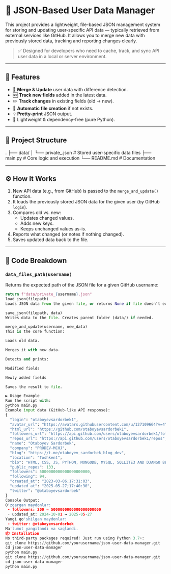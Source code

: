 # 🔐 JSON-Based User Data Manager

This project provides a lightweight, file-based JSON management system for storing and updating user-specific API data — typically retrieved from external services like GitHub. It allows you to merge new data with previously stored data, tracking and reporting changes clearly.

> ✅ Designed for developers who need to cache, track, and sync API user data in a local or server environment.

---

## 📌 Features

- 🔄 **Merge & Update** user data with difference detection.
- 🆕 **Track new fields** added in the latest data.
- ✏️ **Track changes** in existing fields (old → new).
- 📂 **Automatic file creation** if not exists.
- 💡 **Pretty-print** JSON output.
- 🚀 Lightweight & dependency-free (pure Python).

---

## 📂 Project Structure

.
├── data/
│ └── private_<username>.json # Stored user-specific data files
├── main.py # Core logic and execution
└── README.md # Documentation

---

## ⚙️ How It Works

1. New API data (e.g., from GitHub) is passed to the `merge_and_update()` function.
2. It loads the previously stored JSON data for the given user (by GitHub `login`).
3. Compares old vs. new:
   - Updates changed values.
   - Adds new keys.
   - Keeps unchanged values as-is.
4. Reports what changed (or notes if nothing changed).
5. Saves updated data back to the file.

---

## 🧠 Code Breakdown

### `data_files_path(username)`
Returns the expected path of the JSON file for a given GitHub username:
```python
return f"data/private_{username}.json"
load_json(filepath)
Loads JSON data from the given file, or returns None if file doesn’t exist.

save_json(filepath, data)
Writes data to the file. Creates parent folder (data/) if needed.

merge_and_update(username, new_data)
This is the core function:

Loads old data.

Merges it with new data.

Detects and prints:

Modified fields

Newly added fields

Saves the result to file.

▶️ Usage Example
Run the script with:
python main.py
Example input data (GitHub-like API response):
{
  "login": "otaboyevsardorbek1",
  "avatar_url": "https://avatars.githubusercontent.com/u/127109664?v=4",
  "html_url": "https://github.com/otaboyevsardorbek1",
  "followers_url": "https://api.github.com/users/otaboyevsardorbek1/followers",
  "repos_url": "https://api.github.com/users/otaboyevsardorbek1/repos",
  "name": "Otaboyev Sardorbek",
  "company": "PRODEV-MCHJ",
  "blog": "https://t.me/otaboyev_sardorbek_blog_dev",
  "location": "Toshkent",
  "bio": "HTML, CSS, JS, PYTHON, MONGODB, MYSQL, SQLLITE3 AND DJANGO BEGINNER",
  "public_repos": 133,
  "followers": 5000000000000000000000,
  "following": 94,
  "created_at": "2023-03-06;17:31:03",
  "updated_at": "2025-05-27;17:40:30",
  "twitter": "@otaboyevsardorbek"
}
Console Output:
O'zgargan maydonlar:
 - followers: 200 → 5000000000000000000000
 - updated_at: 2024-10-01 → 2025-05-27
Yangi qo'shilgan maydonlar:
 - twitter: @otaboyevsardorbek
Ma'lumot yangilandi va saqlandi.
📦 Installation
No third-party packages required! Just run using Python 3.7+:
git clone https://github.com/yourusername/json-user-data-manager.git
cd json-user-data-manager
python main.py
git clone https://github.com/yourusername/json-user-data-manager.git
cd json-user-data-manager
python main.py
